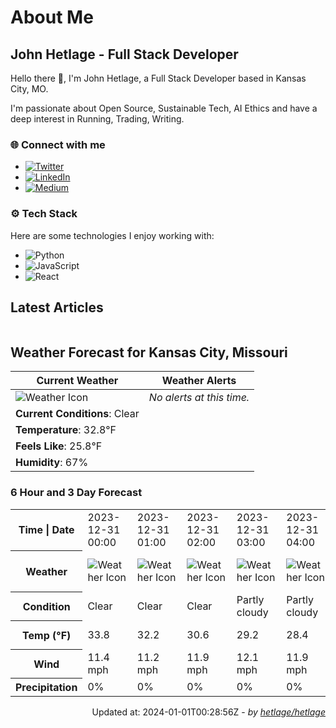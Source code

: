 # About Me

## John Hetlage - Full Stack Developer

Hello there 👋, I'm John Hetlage, a Full Stack Developer based in Kansas City, MO. 

I'm passionate about Open Source, Sustainable Tech, AI Ethics and have a deep interest in Running, Trading, Writing.

### 🌐 Connect with me
- [![Twitter](https://img.shields.io/badge/Twitter-1DA1F2?style=for-the-badge&logo=twitter&logoColor=white)](https://twitter.com/j_hetlage)
- [![LinkedIn](https://img.shields.io/badge/LinkedIn-0077B5?style=for-the-badge&logo=linkedin&logoColor=white)](https://linkedin.com/in/john-hetlage)
- [![Medium](https://img.shields.io/badge/Medium-12100E?style=for-the-badge&logo=medium&logoColor=white)](https://medium.com/@jhetlage)

### ⚙️ Tech Stack
Here are some technologies I enjoy working with:
- ![Python](https://img.shields.io/badge/-Python-05122A?style=flat&logo=Python)
- ![JavaScript](https://img.shields.io/badge/-JavaScript-05122A?style=flat&logo=JavaScript)
- ![React](https://img.shields.io/badge/-React-05122A?style=flat&logo=React)


## Latest Articles

<table>
  <tbody></tbody>
</table>


## Weather Forecast for Kansas City, Missouri

| **Current Weather** | **Weather Alerts** |
|---------------------|--------------------|
| ![Weather Icon](https://cdn.weatherapi.com/weather/64x64/night/113.png) |  _No alerts at this time._  |
| **Current Conditions**: Clear |  | 
| **Temperature**: 32.8°F |  |
| **Feels Like**: 25.8°F |  |
| **Humidity**: 67% | |

### 6 Hour and 3 Day Forecast

<table>
  <tbody>  
    <tr><th>Time | Date</th><td>2023-12-31 00:00</td><td>2023-12-31 01:00</td><td>2023-12-31 02:00</td><td>2023-12-31 03:00</td><td>2023-12-31 04:00</td><td>2023-12-31 05:00</td><td>2023-12-31</td><td>2024-01-01</td><td>2024-01-02</td></tr>
    <tr><th>Weather</th><td><img src="https://cdn.weatherapi.com/weather/64x64/night/113.png" alt="Weather Icon"></td><td><img src="https://cdn.weatherapi.com/weather/64x64/night/113.png" alt="Weather Icon"></td><td><img src="https://cdn.weatherapi.com/weather/64x64/night/113.png" alt="Weather Icon"></td><td><img src="https://cdn.weatherapi.com/weather/64x64/night/116.png" alt="Weather Icon"></td><td><img src="https://cdn.weatherapi.com/weather/64x64/night/116.png" alt="Weather Icon"></td><td><img src="https://cdn.weatherapi.com/weather/64x64/night/122.png" alt="Weather Icon"></td>
    <td><img src="https://cdn.weatherapi.com/weather/64x64/day/113.png" alt="Weather Icons"</td><td><img src="https://cdn.weatherapi.com/weather/64x64/day/113.png" alt="Weather Icons"</td><td><img src="https://cdn.weatherapi.com/weather/64x64/day/116.png" alt="Weather Icons"</td></tr>
    <tr><th>Condition</th><td>Clear</td><td>Clear</td><td>Clear</td><td>Partly cloudy</td><td>Partly cloudy</td><td>Overcast</td>
    <td>Sunny</td><td>Sunny</td><td>Partly cloudy</td></tr>
    <tr><th>Temp (°F)</th><td>33.8</td><td>32.2</td><td>30.6</td><td>29.2</td><td>28.4</td><td>28.2</td>
    <td>37.2° / 26.4°F</td><td>39.1° / 25.5°F</td><td>44.1° / 28.8°F</td></tr>
    <tr><th>Wind</th><td>11.4 mph</td><td>11.2 mph</td><td>11.9 mph</td><td>12.1 mph</td><td>11.9 mph</td><td>11.2 mph</td>
    <td>13.2 mph</td><td>6.9 mph</td><td>12.1 mph</td></tr>
    <tr><th>Precipitation</th><td>0%</td><td>0%</td><td>0%</td><td>0%</td><td>0%</td><td>0%</td>
    <td>0%</td><td>0%</td><td>0%</td></tr>
  </tbody>
</table>

<div align="right">

Updated at: 2024-01-01T00:28:56Z - *by [hetlage/hetlage](https://github.com/hetlage/hetlage)*

</div>

